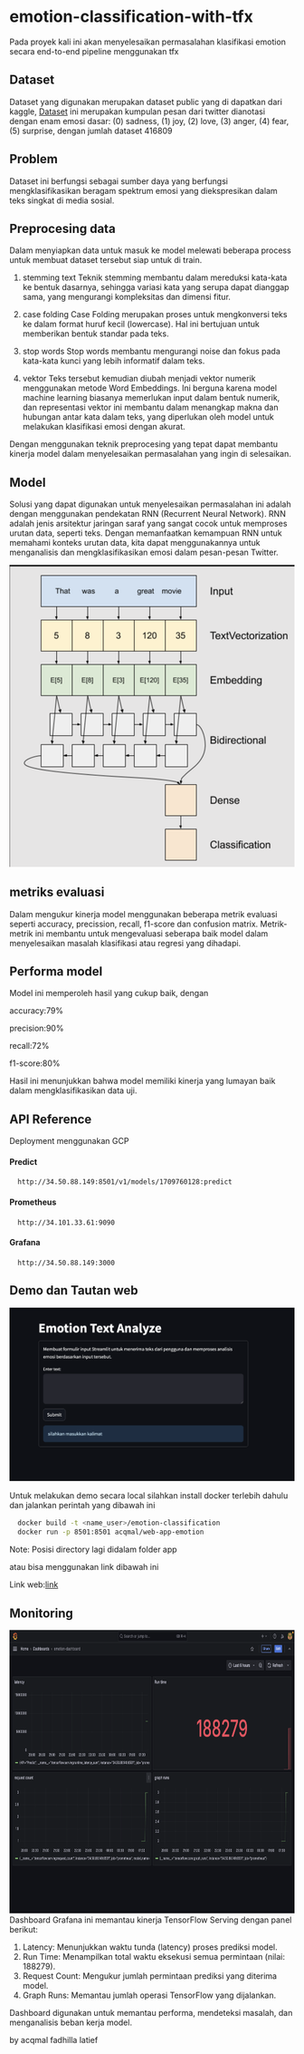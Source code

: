 # emotion-classification-with-tfx

Pada proyek kali ini akan menyelesaikan permasalahan klasifikasi emotion secara end-to-end pipeline menggunakan tfx

## Dataset

Dataset yang digunakan merupakan dataset public yang di dapatkan dari kaggle,
[Dataset](https://www.kaggle.com/datasets/nelgiriyewithana/emotions) ini merupakan kumpulan pesan dari twitter  dianotasi dengan enam emosi dasar: (0) sadness, (1) joy, (2) love, (3) anger, (4) fear, (5) surprise, dengan jumlah dataset 416809

## Problem
Dataset ini berfungsi sebagai sumber daya yang berfungsi mengklasifikasikan beragam spektrum emosi yang diekspresikan dalam teks singkat di media sosial.

## Preprocesing data

Dalam menyiapkan data untuk masuk ke model melewati beberapa process untuk membuat dataset tersebut siap untuk di train.

1. stemming text
Teknik stemming membantu dalam mereduksi kata-kata ke bentuk dasarnya, sehingga variasi kata yang serupa dapat dianggap sama, yang mengurangi kompleksitas dan dimensi fitur. 

2. case folding
Case Folding merupakan proses untuk mengkonversi teks ke dalam format huruf kecil (lowercase). Hal ini bertujuan untuk memberikan bentuk standar pada teks.

3. stop words
Stop words membantu mengurangi noise dan fokus pada kata-kata kunci yang lebih informatif dalam teks.

4. vektor
Teks tersebut kemudian diubah menjadi vektor numerik menggunakan metode Word Embeddings. Ini berguna karena model machine learning biasanya memerlukan input dalam bentuk numerik, dan representasi vektor ini membantu dalam menangkap makna dan hubungan antar kata dalam teks, yang diperlukan oleh model untuk melakukan klasifikasi emosi dengan akurat.

Dengan menggunakan teknik preprocesing yang tepat dapat membantu kinerja model dalam menyelesaikan permasalahan yang ingin di selesaikan.

## Model

Solusi yang dapat digunakan untuk menyelesaikan permasalahan ini adalah dengan menggunakan pendekatan RNN (Recurrent Neural Network). RNN adalah jenis arsitektur jaringan saraf yang sangat cocok untuk memproses urutan data, seperti teks. Dengan memanfaatkan kemampuan RNN untuk memahami konteks urutan data, kita dapat menggunakannya untuk menganalisis dan mengklasifikasikan emosi dalam pesan-pesan Twitter.

<img src="images/model.png" alt="model-img">


## metriks evaluasi

Dalam mengukur kinerja model menggunakan beberapa metrik evaluasi seperti accuracy, precission, recall, f1-score dan confusion matrix. Metrik-metrik ini membantu untuk mengevaluasi seberapa baik model dalam menyelesaikan masalah klasifikasi atau regresi yang dihadapi.

## Performa model

Model ini memperoleh hasil yang cukup baik, dengan

accuracy:79% 

precision:90%

recall:72% 

f1-score:80%

Hasil ini menunjukkan bahwa model memiliki kinerja yang lumayan baik dalam mengklasifikasikan data uji.

## API Reference

Deployment menggunakan GCP

#### Predict

```http
  http://34.50.88.149:8501/v1/models/1709760128:predict
```

#### Prometheus

```http
  http://34.101.33.61:9090
```

#### Grafana

```http
  http://34.50.88.149:3000 
```

## Demo dan Tautan web
<img src="images/image-web.png" alt="img">

Untuk melakukan demo secara local silahkan install docker terlebih dahulu dan jalankan perintah yang dibawah ini
```bash
  docker build -t <name_user>/emotion-classification
  docker run -p 8501:8501 acqmal/web-app-emotion
```
Note: Posisi directory lagi didalam folder app

atau bisa menggunakan link dibawah ini

Link web:<a href="https://emotion-classification-tfx.streamlit.app/">link</a>

## Monitoring
<img src="images/acqmal-grafana-dashboard.png" alt="image" width="1000" height="500">Dashboard Grafana ini memantau kinerja TensorFlow Serving dengan panel berikut:

1. Latency: Menunjukkan waktu tunda (latency) proses prediksi model.
2. Run Time: Menampilkan total waktu eksekusi semua permintaan (nilai: 188279).
3. Request Count: Mengukur jumlah permintaan prediksi yang diterima model.
4. Graph Runs: Memantau jumlah operasi TensorFlow yang dijalankan.

Dashboard digunakan untuk memantau performa, mendeteksi masalah, dan menganalisis beban kerja model.

by acqmal fadhilla latief

